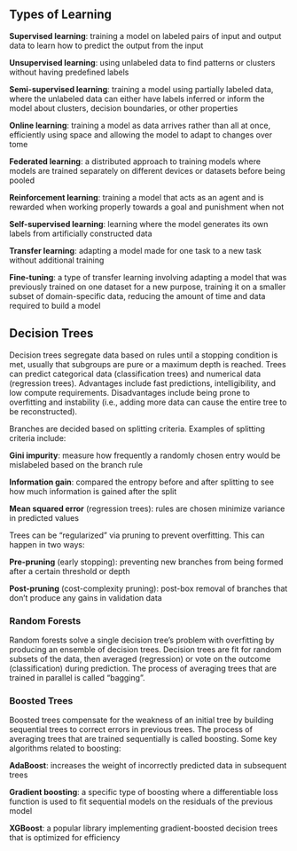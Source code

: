 ## Types of Learning
**Supervised learning**: training a model on labeled pairs of input and output data to learn how to predict the output from the input

**Unsupervised learning**: using unlabeled data to find patterns or clusters without having predefined labels

**Semi-supervised learning**: training a model using partially labeled data, where the unlabeled data can either have labels inferred or inform the model about clusters, decision boundaries, or other properties

**Online learning**: training a model as data arrives rather than all at once, efficiently using space and allowing the model to adapt to changes over tome

**Federated learning**: a distributed approach to training models where models are trained separately on different devices or datasets before being pooled

**Reinforcement learning**: training a model that acts as an agent and is rewarded when working properly towards a goal and punishment when not

**Self-supervised learning**: learning where the model generates its own labels from artificially constructed data

**Transfer learning**: adapting a model made for one task to a new task without additional training

**Fine-tuning**: a type of transfer learning involving adapting a model that was previously trained on one dataset for a new purpose, training it on a smaller subset of domain-specific data, reducing the amount of time and data required to build a model

## Decision Trees
Decision trees segregate data based on rules until a stopping condition is met, usually that subgroups are pure or a maximum depth is reached. Trees can predict categorical data (classification trees) and numerical data (regression trees). Advantages include fast predictions, intelligibility, and low compute requirements. Disadvantages include being prone to overfitting and instability (i.e., adding more data can cause the entire tree to be reconstructed).

Branches are decided based on splitting criteria. Examples of splitting criteria include:

**Gini impurity**: measure how frequently a randomly chosen entry would be mislabeled based on the branch rule

**Information gain**: compared the entropy before and after splitting to see how much information is gained after the split

**Mean squared error** (regression trees): rules are chosen minimize variance in predicted values

Trees can be “regularized” via pruning to prevent overfitting. This can happen in two ways:

**Pre-pruning** (early stopping): preventing new branches from being formed after a certain threshold or depth

**Post-pruning** (cost-complexity pruning): post-box removal of branches that don’t produce any gains in validation data
### Random Forests
Random forests solve a single decision tree’s problem with overfitting by producing an ensemble of decision trees. Decision trees are fit for random subsets of the data, then averaged (regression) or vote on the outcome (classification) during prediction. The process of averaging trees that are trained in parallel is called “bagging”.

### Boosted Trees
Boosted trees compensate for the weakness of an initial tree by building sequential trees to correct errors in previous trees. The process of averaging trees that are trained sequentially is called boosting. Some key algorithms related to boosting: 

**AdaBoost**: increases the weight of incorrectly predicted data in subsequent trees

**Gradient boosting**: a specific type of boosting where a differentiable loss function is used to fit sequential models on the residuals of the previous model

**XGBoost**: a popular library implementing gradient-boosted decision trees that is optimized for efficiency

